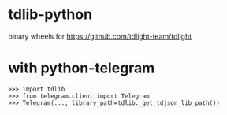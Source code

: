 # tdlib-python
binary wheels for https://github.com/tdlight-team/tdlight

# with python-telegram

```
>>> import tdlib
>>> from telegram.client import Telegram
>>> Telegram(..., library_path=tdlib._get_tdjson_lib_path())
```
